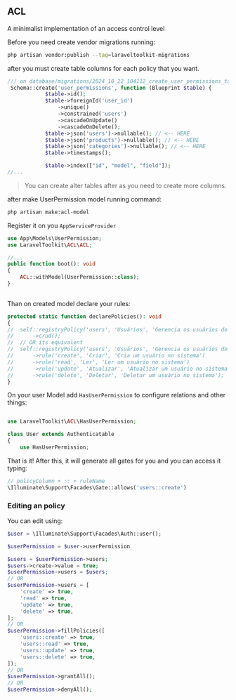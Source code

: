 ## ACL
A minimalist implementation of an access control level

Before you need create vendor migrations running:
```bash
php artisan vendor:publish --tag=laraveltoolkit-migrations
```

after you must create table columns for each policy that you want.
```php
/// on database/migrations/2024_10_22_104112_create_user_permissions_table
 Schema::create('user_permissions', function (Blueprint $table) {
            $table->id();
            $table->foreignId('user_id')
                ->unique()
                ->constrained('users')
                ->cascadeOnUpdate()
                ->cascadeOnDelete();
            $table->json('users')->nullable(); // <-- HERE
            $table->json('products')->nullable(); // <-- HERE
            $table->json('categories')->nullable(); // <-- HERE
            $table->timestamps();

            $table->index(["id", "model", "field"]);
//...
```
> You can create alter tables after as you need to create more columns.

after make UserPermission model running command:
```bash
php artisan make:acl-model
```

Register it on you `AppServiceProvider`
```php
use App\Models\UserPermission;
use LaravelToolkit\ACL\ACL;

//...
public function boot(): void
{
    ACL::withModel(UserPermission::class);
}
 
```

Than on created model declare your rules:
```php
protected static function declarePolicies(): void
{
//  self::registryPolicy('users', 'Usuários', 'Gerencia os usuários do sistema')
//      ->crud();
//  // OR its equivalent
//  self::registryPolicy('users', 'Usuários', 'Gerencia os usuários do sistema')
//      ->rule('create', 'Criar', 'Cria um usuário no sistema')
//      ->rule('read', 'Ler', 'Ler um usuário no sistema')
//      ->rule('update', 'Atualizar', 'Atualizar um usuário no sistema')
//      ->rule('delete', 'Deletar', 'Deletar um usuário no sistema');
}
```

On your user Model add `HasUserPermission` to configure relations and other things:
```php

use LaravelToolkit\ACL\HasUserPermission;

class User extends Authenticatable
{
    use HasUserPermission;
```

That is it! After this, it will generate all gates for you and you can access it typing:
```php
// policyColumn + :: + ruleName
\Illuminate\Support\Facades\Gate::allows('users::create')
```

### Editing an policy

You can edit using:
```php
$user = \Illuminate\Support\Facades\Auth::user();

$userPermission = $user->userPermission

$users = $userPermission->users;
$users->create->value = true;
$userPermission->users = $users;
// OR
$userPermission->users = [
    'create' => true,
    'read' => true,
    'update' => true,
    'delete' => true,
];
// OR
$userPermission->fillPolicies([
    'users::create' => true,
    'users::read' => true,
    'users::update' => true,
    'users::delete' => true,
]);
// OR
$userPermission->grantAll();
// OR
$userPermission->denyAll();


```
